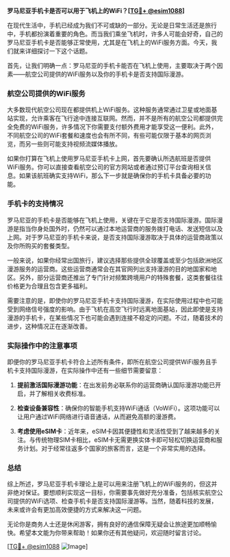 **罗马尼亚手机卡是否可以用于飞机上的WiFi？[[TG💪+ @esim1088](https://t.me/s/esim1088)]**

在现代生活中，手机已经成为我们不可或缺的一部分。无论是日常生活还是旅行中，手机都扮演着重要的角色。而当我们乘坐飞机时，许多人可能会好奇，自己的罗马尼亚手机卡是否能够正常使用，尤其是在飞机上的WiFi服务方面。今天，我们就来详细探讨一下这个话题。

首先，让我们明确一点：罗马尼亚的手机卡能否在飞机上使用，主要取决于两个因素——航空公司提供的WiFi服务以及你的手机卡是否支持国际漫游。

### 航空公司提供的WiFi服务

大多数现代航空公司现在都提供机上WiFi服务。这种服务通常通过卫星或地面基站实现，允许乘客在飞行途中连接互联网。然而，并不是所有的航空公司都提供完全免费的WiFi服务，许多情况下你需要支付额外费用才能享受这一便利。此外，不同航空公司的WiFi套餐和速度也会有所不同，有些可能仅限于基本的网页浏览，而另一些则可能支持视频流媒体播放。

如果你打算在飞机上使用罗马尼亚手机卡上网，首先要确认所选航班是否提供WiFi服务。你可以直接查看航空公司的官方网站或者通过预订平台查询相关信息。如果该航班确实支持WiFi，那么下一步就是确保你的手机卡具备必要的功能。

### 手机卡的支持情况

罗马尼亚的手机卡是否能够在飞机上使用，关键在于它是否支持国际漫游。国际漫游是指当你身处国外时，仍然可以通过本地运营商的服务拨打电话、发送短信以及上网。对于罗马尼亚的手机卡来说，是否支持国际漫游取决于具体的运营商政策以及你所购买的套餐类型。

一般来说，如果你经常出国旅行，建议选择那些提供全球覆盖或至少包括欧洲地区漫游服务的运营商。这些运营商通常会在其官网列出支持漫游的目的地国家和地区。另外，部分运营商还推出了专门针对频繁跨境用户的特殊套餐，这类套餐往往价格更为合理且包含更多福利。

需要注意的是，即使你的罗马尼亚手机卡支持国际漫游，在实际使用过程中也可能受到网络信号强度的影响。由于飞机在高空飞行时远离地面基站，因此即使是支持漫游的手机卡，在某些情况下也可能会遇到连接不稳定的问题。不过，随着技术的进步，这种情况正在逐渐改善。

### 实际操作中的注意事项

即便你的罗马尼亚手机卡符合上述所有条件，即所在航空公司提供WiFi服务且手机卡支持国际漫游，在实际操作中还有一些细节需要留意：

1. **提前激活国际漫游功能**：在出发前务必联系你的运营商确认国际漫游功能已开启，并了解相关收费标准。
   
2. **检查设备兼容性**：确保你的智能手机支持WiFi通话（VoWiFi）。这项功能可以让用户通过WiFi网络进行语音通话，从而避免高额的漫游费。

3. **考虑使用eSIM卡**：近年来，eSIM卡因其便捷性和灵活性受到了越来越多的关注。与传统物理SIM卡相比，eSIM卡无需更换实体卡即可轻松切换运营商和服务计划。对于经常往返多个国家的旅客而言，这是一个非常实用的选择。

### 总结

综上所述，罗马尼亚手机卡理论上是可以用来注册飞机上的WiFi服务的，但这并非绝对保证。要想顺利实现这一目标，你需要事先做好充分准备，包括核实航空公司提供的WiFi选项、检查手机卡是否支持国际漫游等。当然，随着科技的发展，未来或许会有更加高效便捷的方式来解决这一问题。

无论你是商务人士还是休闲游客，拥有良好的通信保障无疑会让旅途更加顺畅愉快。希望本文能为你带来帮助！如果你还有其他疑问，欢迎随时留言讨论。

[[TG💪+ @esim1088](https://t.me/s/esim1088) ![Image](https://i.postimg.cc/4NQfJmqS/Snipaste-2025-05-13-00-14-12.png)]